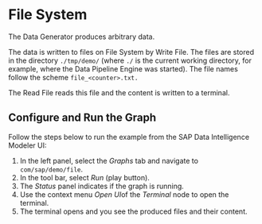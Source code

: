 <!-- loio170742e2134e4d98bc7d2c0c758041fa -->

# File System

The Data Generator produces arbitrary data.



The data is written to files on File System by Write File. The files are stored in the directory `./tmp/demo/` \(where `./` is the current working directory, for example, where the Data Pipeline Engine was started\). The file names follow the scheme `file_<counter>.txt.`

The Read File reads this file and the content is written to a terminal.



<a name="loio170742e2134e4d98bc7d2c0c758041fa__section_ft5_prb_v2b"/>

## Configure and Run the Graph

Follow the steps below to run the example from the SAP Data Intelligence Modeler UI:

1.  In the left panel, select the *Graphs* tab and navigate to `com/sap/demo/file`.
2.  In the tool bar, select *Run* \(play button\).
3.  The *Status* panel indicates if the graph is running.
4.  Use the context menu *Open UI*of the *Terminal* node to open the terminal.
5.  The terminal opens and you see the produced files and their content.

